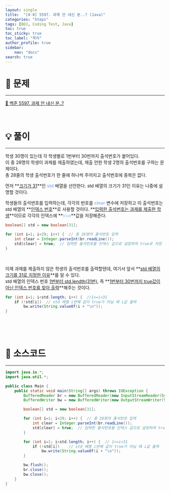 ```yaml
---
layout: single
title:  "[4-8] 5597. 과제 안 내신 분..? (Java)"
categories: "Steps" 
tags: [BOJ, Coding Test, Java]
toc: true
toc_sticky: true
toc_label: "목차"
author_profile: true
sidebar:
    nav: "docs"
search: true
---
```


# 🔎 문제
<hr/>

[🔗 백준 5597. 과제 안 내신 분..?](https://www.acmicpc.net/problem/5597)
<br/><br/><br/>

# 💡 풀이
<hr/>

학생 30명이 있는데 각 학생별로 1번부터 30번까지 출석번호가 붙어있다.<br>
이 중 28명의 학생이 과제를 제출하였는데, 제출 안한 학생 2명의 출석번호를 구하는 문제이다.<br>
총 28줄의 학생 출석번호가 한 줄에 하나씩 주어지고 출석번호에 중복은 없다.

먼저 **<u>크기가 31</u>**인 **<span style='color: #96BBF3'>std</span>** 배열을 선언한다. std 배열의 크기가 31인 이유는 나중에 설명할 것이다.

학생들의 출석번호를 입력하는데, 각각의 번호를 **<span style='color: #96BBF3'>clear</span>** 변수에 저장하고 이 출석번호는 std 배열의 **<u>인덱스 번호</u>**로 사용할 것이다. **<u>입력한 출석번호는 과제를 제출한 학생</u>**이므로 각각의 인덱스에 **<span style='color: #96BBF3'>true</span>**값을 저장해준다.

```java
boolean[] std = new boolean[31];

for (int i=1; i<29; i++) {  // 총 28명의 출석번호 입력
	int clear = Integer.parseInt(br.readLine());
	std[clear] = true;  // 입력한 출석번호를 인덱스 값으로 설정하여 true로 저장
}
```

<br>

이제 과제를 제출하지 않은 학생의 출석번호를 출력할텐데, 여기서 앞서 **<u>std 배열의 크기를 31로 지정한 이유</u>**를 알 수 있다. <br>
std 배열의 인덱스 번호 <u>1번부터 std.lendth(31번)</u>, 즉 **<u>1번부터 30번까지 true값이 아닌 인덱스 번호를 찾아 출력</u>**해주는 것이다.

```java
for (int i=1; i<std.length; i++) {  //1<=i<31
	if (!std[i])  // std 배열 i번째 값이 true가 아닐 때 i값 출력
		bw.write(String.valueOf(i + "\n"));
}
```
<br/><br/><br/>

# 📃 소스코드
<hr/>

```java
import java.io.*;
import java.util.*;

public class Main {
	public static void main(String[] args) throws IOException {
		BufferedReader br = new BufferedReader(new InputStreamReader(System.in));
		BufferedWriter bw = new BufferedWriter(new OutputStreamWriter(System.out));

		boolean[] std = new boolean[31];

		for (int i=1; i<29; i++) {	// 총 28명의 출석번호 입력
			int clear = Integer.parseInt(br.readLine());
			std[clear] = true;	// 입력한 출석번호를 인덱스 값으로 설정하여 true 값 저장
		}

		for (int i=1; i<std.length; i++) {	// 1<=i<31
			if (!std[i])	// std 배열 i번째 값이 true가 아닐 때 i값 출력
				bw.write(String.valueOf(i + "\n"));
		}

		bw.flush();
		br.close();
		bw.close();
	}	
}
```